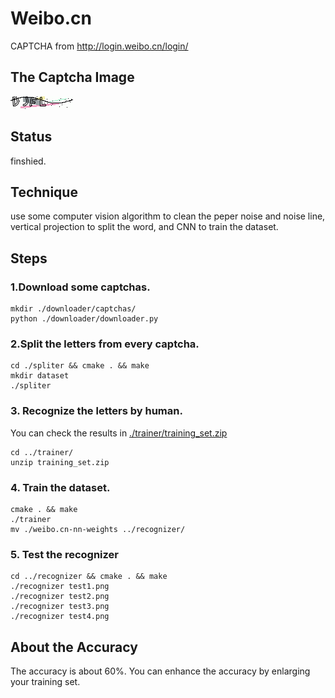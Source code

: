 # Weibo.cn
CAPTCHA from http://login.weibo.cn/login/
## The Captcha Image
![](./weibo.cn.png)

## Status
finshied.

## Technique
use some computer vision algorithm to clean the peper noise and noise line, 
vertical projection to split the word, and CNN to train the dataset.

## Steps
### 1.Download some captchas.
``` shell
mkdir ./downloader/captchas/
python ./downloader/downloader.py
```
### 2.Split the letters from every captcha.
``` shell
cd ./spliter && cmake . && make
mkdir dataset
./spliter
```
### 3. Recognize the letters by human.
You can check the results in [./trainer/training_set.zip](./trainer/training_set.zip)
``` shell
cd ../trainer/
unzip training_set.zip
```
### 4. Train the dataset.
```
cmake . && make
./trainer
mv ./weibo.cn-nn-weights ../recognizer/
```
### 5. Test the recognizer
```
cd ../recognizer && cmake . && make
./recognizer test1.png
./recognizer test2.png
./recognizer test3.png
./recognizer test4.png
```

## About the Accuracy
The accuracy is about 60%. You can enhance the accuracy by enlarging your training set.
